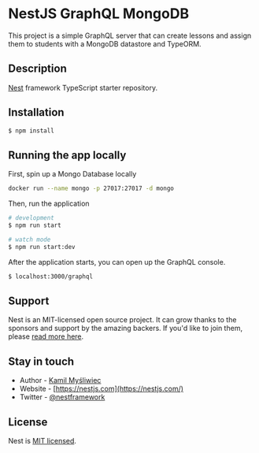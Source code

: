 # NestJS GraphQL MongoDB
This project is a simple GraphQL server that can create lessons and assign them to students with a MongoDB datastore and TypeORM.

## Description

[Nest](https://github.com/nestjs/nest) framework TypeScript starter repository.

## Installation

```bash
$ npm install
```

## Running the app locally
First, spin up a Mongo Database locally
```bash
docker run --name mongo -p 27017:27017 -d mongo
```

Then, run the application
```bash
# development
$ npm run start

# watch mode
$ npm run start:dev
```

After the application starts, you can open up the GraphQL console.

```bash
$ localhost:3000/graphql
```

## Support

Nest is an MIT-licensed open source project. It can grow thanks to the sponsors and support by the amazing backers. If you'd like to join them, please [read more here](https://docs.nestjs.com/support).

## Stay in touch

- Author - [Kamil Myśliwiec](https://kamilmysliwiec.com)
- Website - [https://nestjs.com](https://nestjs.com/)
- Twitter - [@nestframework](https://twitter.com/nestframework)

## License

  Nest is [MIT licensed](LICENSE).
